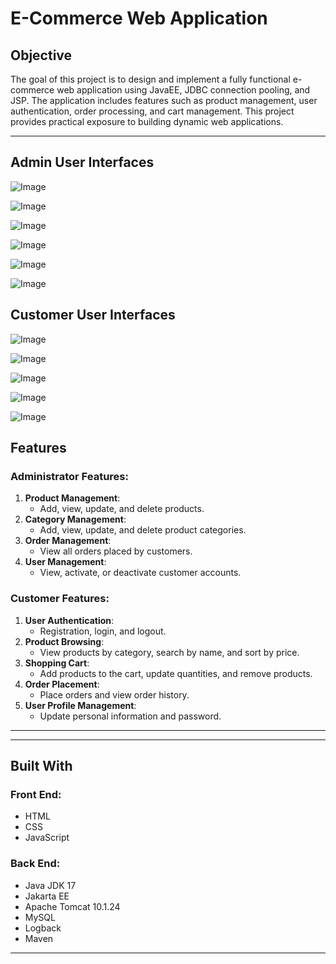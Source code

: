 # E-Commerce Web Application

## Objective
The goal of this project is to design and implement a fully functional e-commerce web application using JavaEE, JDBC connection pooling, and JSP. The application includes features such as product management, user authentication, order processing, and cart management. This project provides practical exposure to building dynamic web applications.

---

## Admin User Interfaces

![Image](https://github.com/user-attachments/assets/7732fc4c-6496-4b5a-beee-de94d71120be)

![Image](https://github.com/user-attachments/assets/c10c276f-a1b3-457d-b592-57d04b6235ed)

![Image](https://github.com/user-attachments/assets/8170c1be-1531-43d1-a40c-74ca73a6efa7)

![Image](https://github.com/user-attachments/assets/ac410bbe-12e5-4d92-be81-06a3641fca4d)

![Image](https://github.com/user-attachments/assets/532111e0-a7b1-471f-8701-1fc3f5ec659a)

![Image](https://github.com/user-attachments/assets/50b6c635-a2ec-4114-88b8-f021d6e0e4c5)

## Customer User Interfaces

![Image](https://github.com/user-attachments/assets/71f0f7f3-cf57-4314-bbaf-c87d433c5e1e)

![Image](https://github.com/user-attachments/assets/35a5ae46-82fd-4d48-8bd0-384727d6f67e)

![Image](https://github.com/user-attachments/assets/b6a23ee4-f4d7-4d91-88e3-5e74f79744d9)

![Image](https://github.com/user-attachments/assets/c7294ff9-2491-4f84-914f-60d884d9c19e)

![Image](https://github.com/user-attachments/assets/a8d806f7-a9b0-4bbe-8269-295e59a2ed0d)

## Features

### Administrator Features:
1. **Product Management**:
   - Add, view, update, and delete products.
2. **Category Management**:
   - Add, view, update, and delete product categories.
3. **Order Management**:
   - View all orders placed by customers.
4. **User Management**:
   - View, activate, or deactivate customer accounts.

### Customer Features:
1. **User Authentication**:
   - Registration, login, and logout.
2. **Product Browsing**:
   - View products by category, search by name, and sort by price.
3. **Shopping Cart**:
   - Add products to the cart, update quantities, and remove products.
4. **Order Placement**:
   - Place orders and view order history.
5. **User Profile Management**:
   - Update personal information and password.

---

---

## Built With
### Front End:
- HTML
- CSS
- JavaScript

### Back End:
- Java JDK 17
- Jakarta EE
- Apache Tomcat 10.1.24
- MySQL
- Logback
- Maven

---

